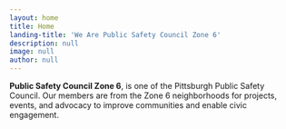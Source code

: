 ```yaml
---
layout: home
title: Home
landing-title: 'We Are Public Safety Council Zone 6'
description: null
image: null
author: null
---
```


**Public Safety Council Zone 6**, is one of the Pittsburgh Public Safety Council. Our members are from the Zone 6 neighborhoods for projects, events, and advocacy to improve communities and enable civic engagement.
